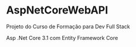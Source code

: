 # AspNetCoreWebAPI
Projeto do Curso de Formação para Dev Full Stack

Asp .Net Core 3.1 com Entity Framework Core
